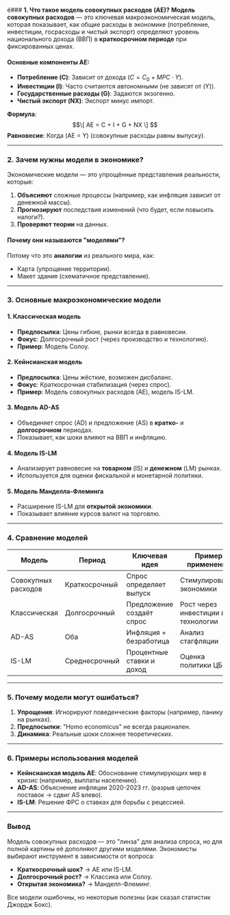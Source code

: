 ё### **1. Что такое модель совокупных расходов (AE)?**
**Модель совокупных расходов** — это ключевая макроэкономическая модель, которая показывает, как общие расходы в экономике (потребление, инвестиции, госрасходы и чистый экспорт) определяют уровень национального дохода (ВВП) в **краткосрочном периоде** при фиксированных ценах.  

#### **Основные компоненты AE**:
- **Потребление (C)**: Зависит от дохода $(C = C_0 + MPC \cdot Y)$.  
- **Инвестиции (I)**: Часто считаются автономными (не зависят от \(Y\)).  
- **Государственные расходы (G)**: Задаются экзогенно.  
- **Чистый экспорт (NX)**: Экспорт минус импорт.  

**Формула**:  
$$\[
AE = C + I + G + NX
\]  $$
**Равновесие**: Когда \(AE = Y\) (совокупные расходы равны выпуску).  

---

### **2. Зачем нужны модели в экономике?**
Экономические модели — это упрощённые представления реальности, которые:  
1. **Объясняют** сложные процессы (например, как инфляция зависит от денежной массы).  
2. **Прогнозируют** последствия изменений (что будет, если повысить налоги?).  
3. **Проверяют теории** на данных.  

#### **Почему они называются "моделями"?**  
Потому что это **аналогии** из реального мира, как:  
- Карта (упрощение территории).  
- Макет здания (схематичное представление).  

---

### **3. Основные макроэкономические модели**  
#### **1. Классическая модель**  
- **Предпосылка**: Цены гибкие, рынки всегда в равновесии.  
- **Фокус**: Долгосрочный рост (через производство и технологию).  
- **Пример**: Модель Солоу.  

#### **2. Кейнсианская модель**  
- **Предпосылка**: Цены жёсткие, возможен дисбаланс.  
- **Фокус**: Краткосрочная стабилизация (через спрос).  
- **Пример**: Модель совокупных расходов (AE), модель IS-LM.  

#### **3. Модель AD-AS**  
- Объединяет спрос (AD) и предложение (AS) в **кратко-** и **долгосрочном** периодах.  
- Показывает, как шоки влияют на ВВП и инфляцию.  

#### **4. Модель IS-LM**  
- Анализирует равновесие на **товарном** (IS) и **денежном** (LM) рынках.  
- Используется для оценки фискальной и монетарной политики.  

#### **5. Модель Манделла-Флеминга**  
- Расширение IS-LM для **открытой экономики**.  
- Показывает влияние курсов валют на торговлю.  

---

### **4. Сравнение моделей**  
| Модель               | Период       | Ключевая идея                          | Пример применения                  |  
|----------------------|-------------|----------------------------------------|-----------------------------------|  
| Совокупных расходов  | Краткосрочный | Спрос определяет выпуск                | Стимулирование экономики          |  
| Классическая         | Долгосрочный | Предложение создаёт спрос              | Рост через инвестиции в технологии|  
| AD-AS                | Оба         | Инфляция + безработица                 | Анализ стагфляции                 |  
| IS-LM                | Среднесрочный | Процентные ставки и доход              | Оценка политики ЦБ                |  

---

### **5. Почему модели могут ошибаться?**  
1. **Упрощения**: Игнорируют поведенческие факторы (например, панику на рынках).  
2. **Предпосылки**: "Homo economicus" не всегда рационален.  
3. **Динамика**: Реальные шоки сложнее теоретических.  

---

### **6. Примеры использования моделей**  
- **Кейнсианская модель AE**: Обоснование стимулирующих мер в кризис (например, выплаты населению).  
- **AD-AS**: Объяснение инфляции 2020-2023 гг. (разрыв цепочек поставок → сдвиг AS влево).  
- **IS-LM**: Решение ФРС о ставках для борьбы с рецессией.  

---

### **Вывод**  
Модель совокупных расходов — это "линза" для анализа спроса, но для полной картины её дополняют другими моделями. Экономисты выбирают инструмент в зависимости от вопроса:  
- **Краткосрочный шок?** → AE или IS-LM.  
- **Долгосрочный рост?** → Классика или Солоу.  
- **Открытая экономика?** → Манделл-Флеминг.  

Все модели ошибочны, но некоторые полезны (как сказал статистик Джордж Бокс).